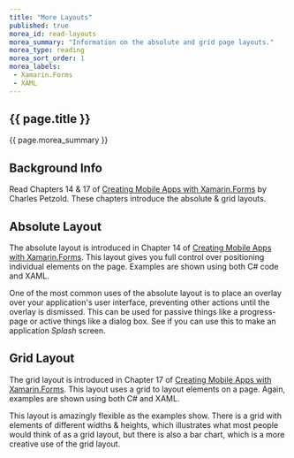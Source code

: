 ```yaml
---
title: "More Layouts"
published: true
morea_id: read-layouts
morea_summary: "Information on the absolute and grid page layouts."
morea_type: reading
morea_sort_order: 1
morea_labels:
 - Xamarin.Forms
 - XAML
---
```


## {{ page.title }}
{{ page.morea_summary }}

## Background Info
Read Chapters 14 & 17 of [Creating Mobile Apps with Xamarin.Forms](https://developer.xamarin.com/guides/xamarin-forms/creating-mobile-apps-xamarin-forms/) by Charles Petzold. These chapters introduce the absolute & grid layouts.  


## Absolute Layout
The absolute layout is introduced in Chapter 14 of [Creating Mobile Apps with Xamarin.Forms](https://developer.xamarin.com/guides/xamarin-forms/creating-mobile-apps-xamarin-forms/). This layout gives you full control over positioning individual elements on the page. Examples are shown using both C# code and XAML.

One of the most common uses of the absolute layout is to place an overlay over your application's user interface, preventing other actions until the overlay is dismissed.  This can be used for passive things like a progress-page or active things like a dialog box.  See if you can use this to make an application *Splash* screen.

## Grid Layout
The grid layout is introduced in Chapter 17 of [Creating Mobile Apps with Xamarin.Forms](https://developer.xamarin.com/guides/xamarin-forms/creating-mobile-apps-xamarin-forms/). This layout uses a grid to layout elements on a page. Again, examples are shown using both C# and XAML.

This layout is amazingly flexible as the examples show.  There is a grid with elements of different widths & heights, which illustrates what most people would think of as a grid layout, but there is also a bar chart, which is a more creative use of the grid layout.
